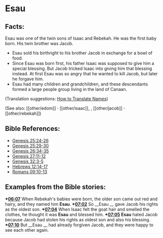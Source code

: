 # Esau #

## Facts: ##

Esau was one of the twin sons of Isaac and Rebekah. He was the first baby born. His twin brother was Jacob.

 * Esau sold his birthright to his brother Jacob in exchange for a bowl of food.
 * Since Esau was born first, his father Isaac was supposed to give him a special blessing. But Jacob tricked Isaac into giving him that blessing instead. At first Esau was so angry that he wanted to kill Jacob, but later he forgave him.
 * Esau had many children and grandchildren, and these descendants formed a large people group living in the land of Canaan.

(Translation suggestions: [How to Translate Names](en/ta-vol1/translate/man/translate-names))

(See also: [[other/edom]] **·** [[other/isaac]], , [[other/jacob]] **·** [[other/rebekah]])

## Bible References: ##

* [Genesis 25:24-26](en/tn/gen/help/25/24)
* [Genesis 25:29-30](en/tn/gen/help/25/29)
* [Genesis 26:34-35](en/tn/gen/help/26/34)
* [Genesis 27:11-12](en/tn/gen/help/27/11)
* [Genesis 32:3-5](en/tn/gen/help/32/03)
* [Hebrews 12:14-17](en/tn/heb/help/12/14)
* [Romans 09:10-13](en/tn/rom/help/09/10)

## Examples from the Bible stories: ##

  __*[06:07](en/tn/obs/help/06/07)__ When Rebekah's babies were born, the older son came out red and hairy, and they named him __Esau__.
  __*[07:02](en/tn/obs/help/07/02)__ So __Esau __ gave Jacob his rights as the oldest son.
  __*[07:04](en/tn/obs/help/07/04)__ When Isaac felt the goat hair and smelled the clothes, he thought it was __Esau__ and blessed him.
  __*[07:05](en/tn/obs/help/07/05)__ __Esau__ hated Jacob because Jacob had stolen his rights as oldest son and also his blessing.
  __*[07:10](en/tn/obs/help/07/10)__ But __Esau __ had already forgiven Jacob, and they were happy to see each other again.